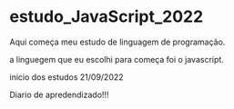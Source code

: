 # estudo_JavaScript_2022

Aqui começa meu estudo de linguagem de programação.

a linguegem que eu escolhi para  começa foi o javascript.

inicio dos estudos 21/09/2022

Diario de apredendizado!!! 
